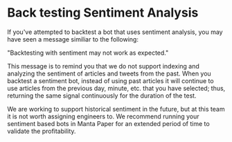 # Back testing Sentiment Analysis 
If you've attempted to backtest a bot that uses sentiment analysis, you may have seen a message similiar to the following:

"Backtesting with sentiment may not work as expected."


This message is to remind you that we do not support indexing and analyzing the sentiment of articles and tweets from the past. 
When you backtest a sentiment bot, instead of using past articles it will continue to use articles from the previous day, minute, etc. that 
you have selected; thus, returning the same signal continuously for the duration of the test. 

We are working to support historical sentiment in the future, but at this team it is not worth assigning engineers to. We recommend running your 
sentiment based bots in Manta Paper for an extended period of time to validate the profitability. 
